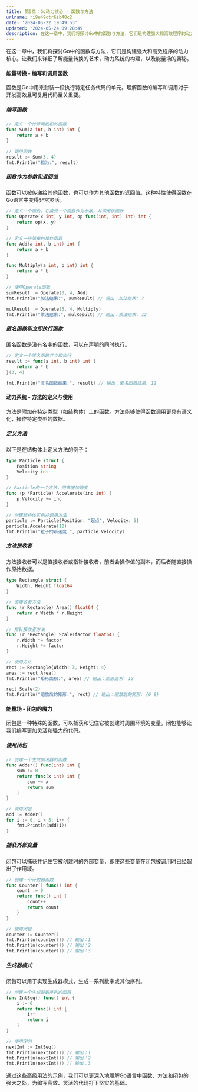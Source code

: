 ```yaml
---
title: 第5章：Go动力核心 - 函数与方法
urlname: ri9u49otr6ib48c2
date: '2024-05-22 19:49:53'
updated: '2024-05-24 09:28:49'
description: 在这一章中，我们将探讨Go中的函数与方法，它们是构建强大和高效程序的动力核心。让我们来详细了解能量转换的艺术，动力系统的构建，以及能量场的奥秘。能量转换 - 编写和调用函数函数是Go中用来封装一段执行特定任务代码的单元。理解函数的编写和调用对于开发高效且可复用代码至关重要。编写函数// 定义一...
---
```


在这一章中，我们将探讨Go中的函数与方法，它们是构建强大和高效程序的动力核心。让我们来详细了解能量转换的艺术，动力系统的构建，以及能量场的奥秘。

#### 能量转换 - 编写和调用函数

函数是Go中用来封装一段执行特定任务代码的单元。理解函数的编写和调用对于开发高效且可复用代码至关重要。

##### 编写函数

```go
// 定义一个计算两数和的函数
func Sum(a int, b int) int {
    return a + b
}

// 调用函数
result := Sum(3, 4)
fmt.Println("和为:", result)
```
##### 函数作为参数和返回值

函数可以被传递给其他函数，也可以作为其他函数的返回值。这种特性使得函数在Go语言中变得非常灵活。

```go
// 定义一个函数，它接受一个函数作为参数，并调用该函数
func Operate(x int, y int, op func(int, int) int) int {
    return op(x, y)
}

// 定义一些简单的操作函数
func Add(a int, b int) int {
    return a + b
}

func Multiply(a int, b int) int {
    return a * b
}

// 使用Operate函数
sumResult := Operate(3, 4, Add)
fmt.Println("加法结果:", sumResult) // 输出：加法结果: 7

mulResult := Operate(3, 4, Multiply)
fmt.Println("乘法结果:", mulResult) // 输出：乘法结果: 12
```

##### 匿名函数和立即执行函数

匿名函数是没有名字的函数，可以在声明的同时执行。

```go
// 定义一个匿名函数并立即执行
result := func(a int, b int) int {
    return a * b
}(3, 4)

fmt.Println("匿名函数结果:", result) // 输出：匿名函数结果: 12
```

#### 动力系统 - 方法的定义与使用

方法是附加在特定类型（如结构体）上的函数。方法能够使得函数调用更具有语义化，操作特定类型的数据。

##### 定义方法

以下是在结构体上定义方法的例子：

```go
type Particle struct {
    Position string
    Velocity int
}

// Particle的一个方法，用来增加速度
func (p *Particle) Accelerate(inc int) {
    p.Velocity += inc
}

// 创建结构体实例并调用方法
particle := Particle{Position: "起点", Velocity: 5}
particle.Accelerate(10)
fmt.Println("粒子的新速度:", particle.Velocity)
```
##### 方法接收者

方法接收者可以是值接收者或指针接收者，前者会操作值的副本，而后者能直接操作原始数据。

```go
type Rectangle struct {
    Width, Height float64
}

// 值接收者方法
func (r Rectangle) Area() float64 {
    return r.Width * r.Height
}

// 指针接收者方法
func (r *Rectangle) Scale(factor float64) {
    r.Width *= factor
    r.Height *= factor
}

// 使用方法
rect := Rectangle{Width: 3, Height: 4}
area := rect.Area()
fmt.Println("矩形面积:", area) // 输出：矩形面积: 12

rect.Scale(2)
fmt.Println("缩放后的矩形:", rect) // 输出：缩放后的矩形: {6 8}
```
#### 能量场 - 闭包的魔力

闭包是一种特殊的函数，可以捕获和记住它被创建时周围环境的变量。闭包能够让我们编写更加灵活和强大的代码。

##### 使用闭包

```go
// 创建一个生成加法器的函数
func Adder() func(int) int {
    sum := 0
    return func(x int) int {
        sum += x
        return sum
    }
}

// 调用闭包
add := Adder()
for i := 0; i < 5; i++ {
    fmt.Println(add(i))
}
```

##### 捕获外部变量

闭包可以捕获并记住它被创建时的外部变量，即使这些变量在闭包被调用时已经超出了作用域。

```go
// 创建一个计数器函数
func Counter() func() int {
    count := 0
    return func() int {
        count++
        return count
    }
}

// 使用闭包
counter := Counter()
fmt.Println(counter()) // 输出：1
fmt.Println(counter()) // 输出：2
fmt.Println(counter()) // 输出：3
```

##### 生成器模式

闭包可以用于实现生成器模式，生成一系列数字或其他序列。

```go
// 创建一个生成整数序列的函数
func IntSeq() func() int {
    i := 0
    return func() int {
        i++
        return i
    }
}

// 使用闭包
nextInt := IntSeq()
fmt.Println(nextInt()) // 输出：1
fmt.Println(nextInt()) // 输出：2
fmt.Println(nextInt()) // 输出：3
```

通过这些高级用法的示例，我们可以更深入地理解Go语言中函数、方法和闭包的强大之处，为编写高效、灵活的代码打下坚实的基础。



